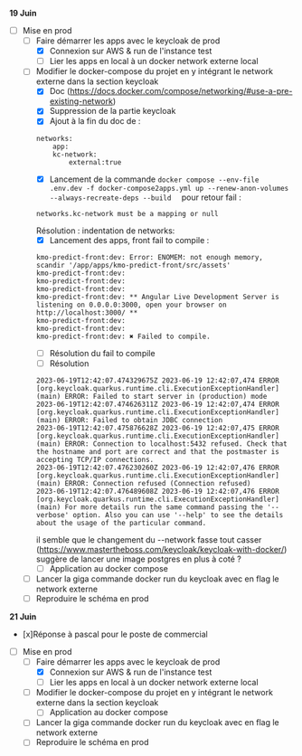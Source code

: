 **19 Juin**
- [ ] Mise en prod
    - [ ] Faire démarrer les apps avec le keycloak de prod
        - [x] Connexion sur AWS & run de l'instance test 
        - [ ] Lier les apps en local à un docker network externe local
    - [ ] Modifier le docker-compose du projet en y intégrant le network externe dans la section keycloak
        - [x] Doc (https://docs.docker.com/compose/networking/#use-a-pre-existing-network)
        - [x] Suppression de la partie keycloak
        - [x] Ajout à la fin du doc de : 
        ```
        networks:
            app:
            kc-network:
                external:true
        ```
        - [x] Lancement de la commande ```docker compose --env-file .env.dev -f docker-compose2apps.yml up --renew-anon-volumes --always-recreate-deps --build  ``` pour retour fail :
        ```
        networks.kc-network must be a mapping or null
        ```
        Résolution : indentation de networks:
        - [x] Lancement des apps, front fail to compile : 
        ```
        kmo-predict-front:dev: Error: ENOMEM: not enough memory, scandir '/app/apps/kmo-predict-front/src/assets'
        kmo-predict-front:dev:
        kmo-predict-front:dev:
        kmo-predict-front:dev:
        kmo-predict-front:dev: ** Angular Live Development Server is listening on 0.0.0.0:3000, open your browser on http://localhost:3000/ **
        kmo-predict-front:dev:
        kmo-predict-front:dev:
        kmo-predict-front:dev: ✖ Failed to compile.        
        ```
        - [ ] Résolution du fail to compile
        - [ ] Résolution 
        ```
        2023-06-19T12:42:07.474329675Z 2023-06-19 12:42:07,474 ERROR [org.keycloak.quarkus.runtime.cli.ExecutionExceptionHandler] (main) ERROR: Failed to start server in (production) mode
        2023-06-19T12:42:07.474626311Z 2023-06-19 12:42:07,474 ERROR [org.keycloak.quarkus.runtime.cli.ExecutionExceptionHandler] (main) ERROR: Failed to obtain JDBC connection
        2023-06-19T12:42:07.475876628Z 2023-06-19 12:42:07,475 ERROR [org.keycloak.quarkus.runtime.cli.ExecutionExceptionHandler] (main) ERROR: Connection to localhost:5432 refused. Check that the hostname and port are correct and that the postmaster is accepting TCP/IP connections.
        2023-06-19T12:42:07.476230260Z 2023-06-19 12:42:07,476 ERROR [org.keycloak.quarkus.runtime.cli.ExecutionExceptionHandler] (main) ERROR: Connection refused (Connection refused)
        2023-06-19T12:42:07.476489608Z 2023-06-19 12:42:07,476 ERROR [org.keycloak.quarkus.runtime.cli.ExecutionExceptionHandler] (main) For more details run the same command passing the '--verbose' option. Also you can use '--help' to see the details about the usage of the particular command.
        ```
        il semble que le changement du --network fasse tout casser
        (https://www.mastertheboss.com/keycloak/keycloak-with-docker/) suggère de lancer une image postgres en plus à coté ?
        - [ ] Application au docker compose
    - [ ] Lancer la giga commande docker run du keycloak avec en flag le network externe 
    - [ ] Reproduire le schéma en prod

**21 Juin**
- [x]Réponse à pascal pour le poste de commercial
- [ ] Mise en prod
    - [ ] Faire démarrer les apps avec le keycloak de prod
        - [x] Connexion sur AWS & run de l'instance test 
        - [ ] Lier les apps en local à un docker network externe local
    - [ ] Modifier le docker-compose du projet en y intégrant le network externe dans la section keycloak
        - [ ] Application au docker compose
    - [ ] Lancer la giga commande docker run du keycloak avec en flag le network externe 
    - [ ] Reproduire le schéma en prod